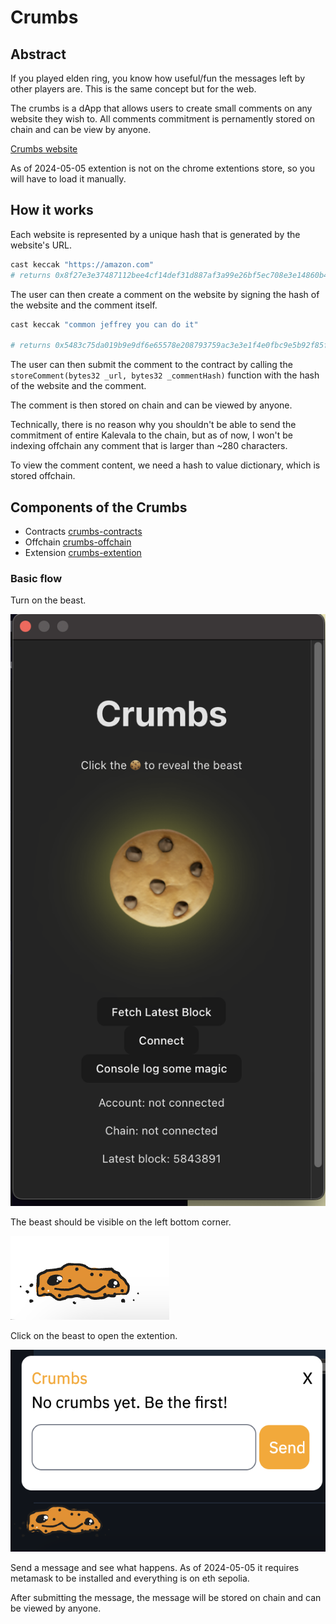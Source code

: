 # Crumbs

## Abstract

If you played elden ring, you know how useful/fun the messages left by other players are. This is the same concept but for the web.

The crumbs is a dApp that allows users to create small comments on any website they wish to.
All comments commitment is pernamently stored on chain and can be view by anyone.

[Crumbs website](https://crumbs.eurekonomicon.com/)

As of 2024-05-05 extention is not on the chrome extentions store, so you will have to load it manually.

## How it works

Each website is represented by a unique hash that is generated by the website's URL.

```sh
cast keccak "https://amazon.com"
# returns 0x8f27e3e37487112bee4cf14def31d887af3a99e26bf5ec708e3e14860b4a8546
```

The user can then create a comment on the website by signing the hash of the website and the comment itself.

```sh
cast keccak "common jeffrey you can do it"

# returns 0x5483c75da019b9e9df6e65578e208793759ac3e3e1f4e0fbc9e5b92f85ffa293
```

The user can then submit the comment to the contract by calling the `storeComment(bytes32 _url, bytes32 _commentHash)` function with the hash of the website and the comment.

The comment is then stored on chain and can be viewed by anyone.

Technically, there is no reason why you shouldn't be able to send the commitment of entire Kalevala to the chain, but as of now, I won't be indexing offchain any comment that is larger than ~280 characters.

To view the comment content, we need a hash to value dictionary, which is stored offchain.

## Components of the Crumbs

- Contracts [crumbs-contracts](https://github.com/maaasyn/crumbs-contracts)
- Offchain [crumbs-offchain](https://github.com/maaasyn/crumbs-offchain)
- Extension [crumbs-extention](https://github.com/maaasyn/crumbs-extention)

### Basic flow

Turn on the beast.

![extention pop up](./attachments/extention-popup.png)

The beast should be visible on the left bottom corner.

![beast](./attachments/beast.png)

Click on the beast to open the extention.

![beast pop up](./attachments/chatty-beast.png)

Send a message and see what happens.
As of 2024-05-05 it requires metamask to be installed and everything is on eth sepolia.

After submitting the message, the message will be stored on chain and can be viewed by anyone.
